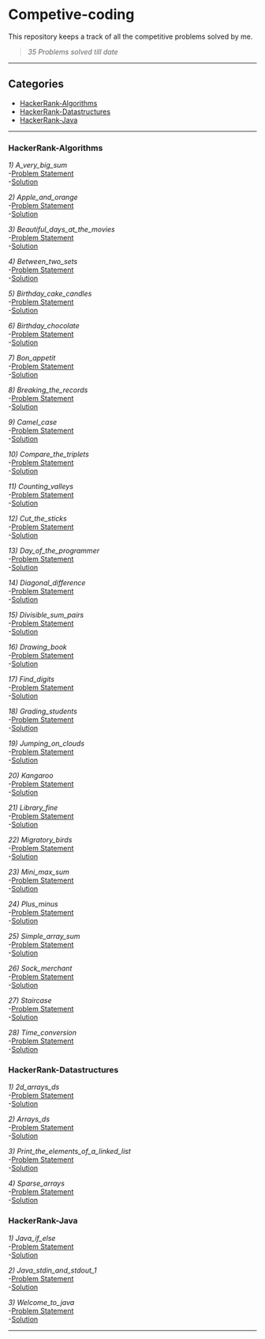 # Competive-coding
This repository keeps a track of all the competitive problems solved by me.

>_35 Problems solved till date_

---
## Categories
* [HackerRank-Algorithms](#HackerRank-Algorithms)
* [HackerRank-Datastructures](#HackerRank-Datastructures)
* [HackerRank-Java](#HackerRank-Java)


---
### HackerRank-Algorithms

*1) A_very_big_sum*  
  -[Problem Statement](HackerRank-Algorithms/A_very_big_sum.py)  
  -[Solution](HackerRank-Algorithms/A_very_big_sum.py)  

*2) Apple_and_orange*  
  -[Problem Statement](HackerRank-Algorithms/Apple_and_orange.py)  
  -[Solution](HackerRank-Algorithms/Apple_and_orange.py)  

*3) Beautiful_days_at_the_movies*  
  -[Problem Statement](HackerRank-Algorithms/Beautiful_days_at_the_movies.py)  
  -[Solution](HackerRank-Algorithms/Beautiful_days_at_the_movies.py)  

*4) Between_two_sets*  
  -[Problem Statement](HackerRank-Algorithms/Between_two_sets.py)  
  -[Solution](HackerRank-Algorithms/Between_two_sets.py)  

*5) Birthday_cake_candles*  
  -[Problem Statement](HackerRank-Algorithms/Birthday_cake_candles.cpp)  
  -[Solution](HackerRank-Algorithms/Birthday_cake_candles.cpp)  

*6) Birthday_chocolate*  
  -[Problem Statement](HackerRank-Algorithms/Birthday_chocolate.py)  
  -[Solution](HackerRank-Algorithms/Birthday_chocolate.py)  

*7) Bon_appetit*  
  -[Problem Statement](HackerRank-Algorithms/Bon_appetit.py)  
  -[Solution](HackerRank-Algorithms/Bon_appetit.py)  

*8) Breaking_the_records*  
  -[Problem Statement](HackerRank-Algorithms/Breaking_the_records.py)  
  -[Solution](HackerRank-Algorithms/Breaking_the_records.py)  

*9) Camel_case*  
  -[Problem Statement](HackerRank-Algorithms/Camel_case.py)  
  -[Solution](HackerRank-Algorithms/Camel_case.py)  

*10) Compare_the_triplets*  
  -[Problem Statement](HackerRank-Algorithms/Compare_the_triplets.py)  
  -[Solution](HackerRank-Algorithms/Compare_the_triplets.py)  

*11) Counting_valleys*  
  -[Problem Statement](HackerRank-Algorithms/Counting_valleys.py)  
  -[Solution](HackerRank-Algorithms/Counting_valleys.py)  

*12) Cut_the_sticks*  
  -[Problem Statement](HackerRank-Algorithms/Cut_the_sticks.py)  
  -[Solution](HackerRank-Algorithms/Cut_the_sticks.py)  

*13) Day_of_the_programmer*  
  -[Problem Statement](HackerRank-Algorithms/Day_of_the_programmer.py)  
  -[Solution](HackerRank-Algorithms/Day_of_the_programmer.py)  

*14) Diagonal_difference*  
  -[Problem Statement](HackerRank-Algorithms/Diagonal_difference.cpp)  
  -[Solution](HackerRank-Algorithms/Diagonal_difference.cpp)  

*15) Divisible_sum_pairs*  
  -[Problem Statement](HackerRank-Algorithms/Divisible_sum_pairs.py)  
  -[Solution](HackerRank-Algorithms/Divisible_sum_pairs.py)  

*16) Drawing_book*  
  -[Problem Statement](HackerRank-Algorithms/Drawing_book.py)  
  -[Solution](HackerRank-Algorithms/Drawing_book.py)  

*17) Find_digits*  
  -[Problem Statement](HackerRank-Algorithms/Find_digits.py)  
  -[Solution](HackerRank-Algorithms/Find_digits.py)  

*18) Grading_students*  
  -[Problem Statement](HackerRank-Algorithms/Grading_students.py)  
  -[Solution](HackerRank-Algorithms/Grading_students.py)  

*19) Jumping_on_clouds*  
  -[Problem Statement](HackerRank-Algorithms/Jumping_on_clouds.py)  
  -[Solution](HackerRank-Algorithms/Jumping_on_clouds.py)  

*20) Kangaroo*  
  -[Problem Statement](HackerRank-Algorithms/Kangaroo.py)  
  -[Solution](HackerRank-Algorithms/Kangaroo.py)  

*21) Library_fine*  
  -[Problem Statement](HackerRank-Algorithms/Library_fine.py)  
  -[Solution](HackerRank-Algorithms/Library_fine.py)  

*22) Migratory_birds*  
  -[Problem Statement](HackerRank-Algorithms/Migratory_birds.py)  
  -[Solution](HackerRank-Algorithms/Migratory_birds.py)  

*23) Mini_max_sum*  
  -[Problem Statement](HackerRank-Algorithms/Mini_max_sum.cpp)  
  -[Solution](HackerRank-Algorithms/Mini_max_sum.cpp)  

*24) Plus_minus*  
  -[Problem Statement](HackerRank-Algorithms/Plus_minus.cpp)  
  -[Solution](HackerRank-Algorithms/Plus_minus.cpp)  

*25) Simple_array_sum*  
  -[Problem Statement](HackerRank-Algorithms/Simple_array_sum.py)  
  -[Solution](HackerRank-Algorithms/Simple_array_sum.py)  

*26) Sock_merchant*  
  -[Problem Statement](HackerRank-Algorithms/Sock_merchant.py)  
  -[Solution](HackerRank-Algorithms/Sock_merchant.py)  

*27) Staircase*  
  -[Problem Statement](HackerRank-Algorithms/Staircase.cpp)  
  -[Solution](HackerRank-Algorithms/Staircase.cpp)  

*28) Time_conversion*  
  -[Problem Statement](HackerRank-Algorithms/Time_conversion.py)  
  -[Solution](HackerRank-Algorithms/Time_conversion.py)  


### HackerRank-Datastructures

*1) 2d_arrays_ds*  
  -[Problem Statement](HackerRank-Datastructures/2d_arrays_ds.py)  
  -[Solution](HackerRank-Datastructures/2d_arrays_ds.py)  

*2) Arrays_ds*  
  -[Problem Statement](HackerRank-Datastructures/Arrays_ds.py)  
  -[Solution](HackerRank-Datastructures/Arrays_ds.py)  

*3) Print_the_elements_of_a_linked_list*  
  -[Problem Statement](HackerRank-Datastructures/Print_the_elements_of_a_linked_list.cpp)  
  -[Solution](HackerRank-Datastructures/Print_the_elements_of_a_linked_list.cpp)  

*4) Sparse_arrays*  
  -[Problem Statement](HackerRank-Datastructures/Sparse_arrays.py)  
  -[Solution](HackerRank-Datastructures/Sparse_arrays.py)  


### HackerRank-Java

*1) Java_if_else*  
  -[Problem Statement](HackerRank-Java/Java_if_else.java)  
  -[Solution](HackerRank-Java/Java_if_else.java)  

*2) Java_stdin_and_stdout_1*  
  -[Problem Statement](HackerRank-Java/Java_stdin_and_stdout_1.java)  
  -[Solution](HackerRank-Java/Java_stdin_and_stdout_1.java)  

*3) Welcome_to_java*  
  -[Problem Statement](HackerRank-Java/Welcome_to_java.java)  
  -[Solution](HackerRank-Java/Welcome_to_java.java)  




---
